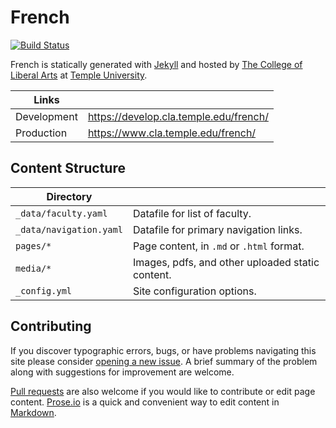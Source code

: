 # French

[![Build Status][travis-img]][travis]

French is statically generated with [Jekyll](https://jekyllrb.com) and hosted by [The College of Liberal Arts](https://liberalarts.temple.edu) at [Temple University](https://temple.edu).

| Links |  |
| --- | --- |
| Development | https://develop.cla.temple.edu/french/ |
| Production | https://www.cla.temple.edu/french/ |

## Content Structure

| Directory |  |
| --- | --- |
| ````_data/faculty.yaml```` | Datafile for list of faculty. |
| ````_data/navigation.yaml```` | Datafile for primary   navigation links. |
| ````pages/*```` | Page content, in ````.md```` or ````.html```` format. |
| ````media/*```` | Images, pdfs, and other uploaded static content. |
| ````_config.yml```` | Site configuration options. |

## Contributing

If you discover typographic errors, bugs, or have problems navigating this site please consider [opening a new issue][issue]. A brief summary of the problem along with suggestions for improvement are welcome.

[Pull requests][pr] are also welcome if you would like to contribute or edit page content. [Prose.io][prose] is a quick and convenient way to edit content in [Markdown][md].


[travis]: https://travis-ci.org/TULiberalArts/French
[travis-img]: https://travis-ci.org/TULiberalArts/French.svg?branch=master
[jekyll]: https://https://jekyllrb.com
[issue]: https://github.com/TULiberalArts/French/issues
[pr]: https://help.github.com/articles/about-pull-requests/
[prose]: https://prose.io/#TULiberalArts/French
[md]: http://whatismarkdown.com/
